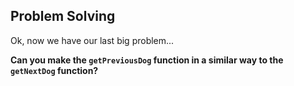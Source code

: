 ## Problem Solving

Ok, now we have our last big problem...

**Can you make the `getPreviousDog` function in a similar way to the `getNextDog` function?**
